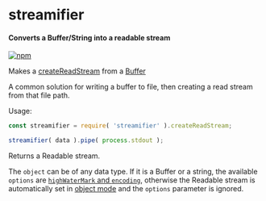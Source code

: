 streamifier
===========

#### Converts a Buffer/String into a readable stream ####

[![npm][npm-image]][npm-url]

Makes a [createReadStream][0] from a [Buffer][1]

A common solution for writing a buffer to file, then creating a read stream from that file path.

Usage:
```js
const streamifier = require( 'streamifier' ).createReadStream;

streamifier( data ).pipe( process.stdout );
```

Returns a Readable stream.

The `object` can be of any data type. If it is a Buffer or a string, the available `options` are [`highWaterMark` and `encoding`][2], otherwise the Readable stream is automatically set in [object mode][3] and the `options` parameter is ignored.

[npm-image]: https://img.shields.io/npm/v/streamifier.svg?style=flat
[npm-url]: https://npmjs.org/package/streamifier
[0]: https://nodejs.org/api/fs.html#fs_fs_createreadstream_path_options
[1]: https://nodejs.org/api/buffer.html
[2]: http://nodejs.org/api/stream.html#stream_new_stream_readable_options
[3]: http://nodejs.org/api/stream.html#stream_object_mode
